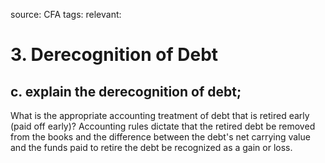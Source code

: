 source: CFA
tags: 
relevant: 

# 3. Derecognition of Debt

## c. explain the derecognition of debt;

What is the appropriate accounting treatment of debt that is retired early (paid off early)?
Accounting rules dictate that the retired debt be removed from the books and the difference between the debt's net carrying value and the funds paid to retire the debt be recognized as a gain or loss.